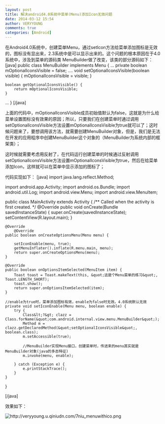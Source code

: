 ```yaml
---
layout: post
title: 解决android4.0系统中菜单(Menu)添加Icon无效问题
date: 2014-03-12 15:54
author: VERYYOUNG
comments: true
categories: [Android]
---
```

在Android4.0系统中，创建菜单Menu，通过setIcon方法给菜单添加图标是无效的，图标没有显出来，2.3系统中是可以显示出来的。这个问题的根本原因在于4.0系统中，涉及到菜单的源码类 MenuBuilder做了改变，该类的部分源码如下：
[java]
public class MenuBuilder implements Menu {
...
private boolean mOptionalIconsVisible = false;
....
    void setOptionalIconsVisible(boolean visible) {
        mOptionalIconsVisible = visible;
    }

    boolean getOptionalIconsVisible() {
        return mOptionalIconsVisible;
    }
...
}
[/java]

   上面的代码中，mOptionalIconsVisible成员初始值默认为false，这就是为什么给菜单设置图标没有效果的原因；所以，只要我们在创建菜单时通过调用setOptionalIconsVisible方法设置mOptionalIconsVisible为true就可以了；这时候问题来了，要想调用该方法，就需要创建MenuBuilder对象，但是，我们是无法在开发的应用程序中创建MenuBuilder这个对象的（MenuBuilder为系统内部的框架类）；

   这时候就需要考虑用反射了，在代码运行创建菜单的时候通过反射调用setOptionalIconsVisible方法设置mOptionalIconsVisible为true，然后在给菜单添加Icon，这样就可以在菜单中显示添加的图标了；

  代码实现如下：
[java]
import java.lang.reflect.Method;

import android.app.Activity;
import android.os.Bundle;
import android.util.Log;
import android.view.Menu;
import android.view.MenuItem;

public class MainActivity extends Activity 
{
    /** Called when the activity is first created. */
    @Override
    public void onCreate(Bundle savedInstanceState)
    {
        super.onCreate(savedInstanceState);
        setContentView(R.layout.main);
    }

	@Override
	    @Override
    public boolean onCreateOptionsMenu(Menu menu) {

        setIconEnable(menu, true);
        getMenuInflater().inflate(R.menu.main, menu);
        return super.onCreateOptionsMenu(menu);
    }

    @Override
    public boolean onOptionsItemSelected(MenuItem item) {
        Toast toast = Toast.makeText(this, &quot;这是个Menu菜单的练习&quot;, Toast.LENGTH_SHORT);
        toast.show();
        return super.onOptionsItemSelected(item);
    }

    //enable为true时，菜单添加图标有效，enable为false时无效。4.0系统默认无效
    private void setIconEnable(Menu menu, boolean enable) {
        try {
            Class&lt;?&gt; clazz = Class.forName(&quot;com.android.internal.view.menu.MenuBuilder&quot;);
            Method m = clazz.getDeclaredMethod(&quot;setOptionalIconsVisible&quot;, boolean.class);
            m.setAccessible(true);

            //MenuBuilder实现Menu接口，创建菜单时，传进来的menu其实就是MenuBuilder对象(java的多态特征)
            m.invoke(menu, enable);

        } catch (Exception e) {
            e.printStackTrace();
        }
    }

}

[/java]

效果如下：

<img src="http://veryyoung.u.qiniudn.com/7niu_menuwithico.png" alt="http://veryyoung.u.qiniudn.com/7niu_menuwithico.png" />


